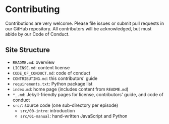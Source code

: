 # Contributing

Contributions are very welcome.  Please file issues or submit pull
requests in our GitHub repository.  All contributors will be
acknowledged, but must abide by our Code of Conduct.

## Site Structure

-   `README.md`: overview
-   `LICENSE.md`: content license
-   `CODE_OF_CONDUCT.md`: code of conduct
-   `CONTRIBUTING.md`: this contributors' guide
-   `requirements.txt`: Python package list
-   `index.md`: home page (includes content from `README.md`)
-   `*_.md`: Jekyll-friendly pages for license, contributors' guide, and code of conduct
-   `src/`: source code (one sub-directory per episode)
    -   `src/00-intro`: introduction
    -   `src/01-manual`: hand-written JavaScript and Python
